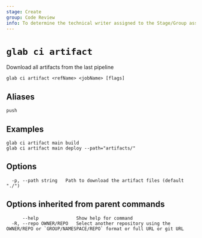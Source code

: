 ```yaml
---
stage: Create
group: Code Review
info: To determine the technical writer assigned to the Stage/Group associated with this page, see https://about.gitlab.com/handbook/product/ux/technical-writing/#assignments
---
```


<!--
This documentation is auto generated by a script.
Please do not edit this file directly. Run `make gen-docs` instead.
-->

# `glab ci artifact`

Download all artifacts from the last pipeline

```plaintext
glab ci artifact <refName> <jobName> [flags]
```

## Aliases

```plaintext
push
```

## Examples

```plaintext
glab ci artifact main build
glab ci artifact main deploy --path="artifacts/"

```

## Options

```plaintext
  -p, --path string   Path to download the artifact files (default "./")
```

## Options inherited from parent commands

```plaintext
      --help              Show help for command
  -R, --repo OWNER/REPO   Select another repository using the OWNER/REPO or `GROUP/NAMESPACE/REPO` format or full URL or git URL
```
